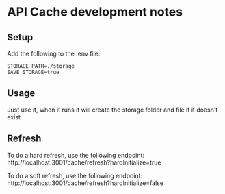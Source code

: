 # API Cache development notes
## Setup
Add the following to the .env file:

```
STORAGE_PATH=./storage
SAVE_STORAGE=true
``` 

## Usage
Just use it, when it runs it will create the storage folder and file if it doesn't exist.

## Refresh
To do a hard refresh, use the following endpoint:
http://localhost:3001/cache/refresh?hardInitialize=true

To do a soft refresh, use the following endpoint:
http://localhost:3001/cache/refresh?hardInitialize=false




